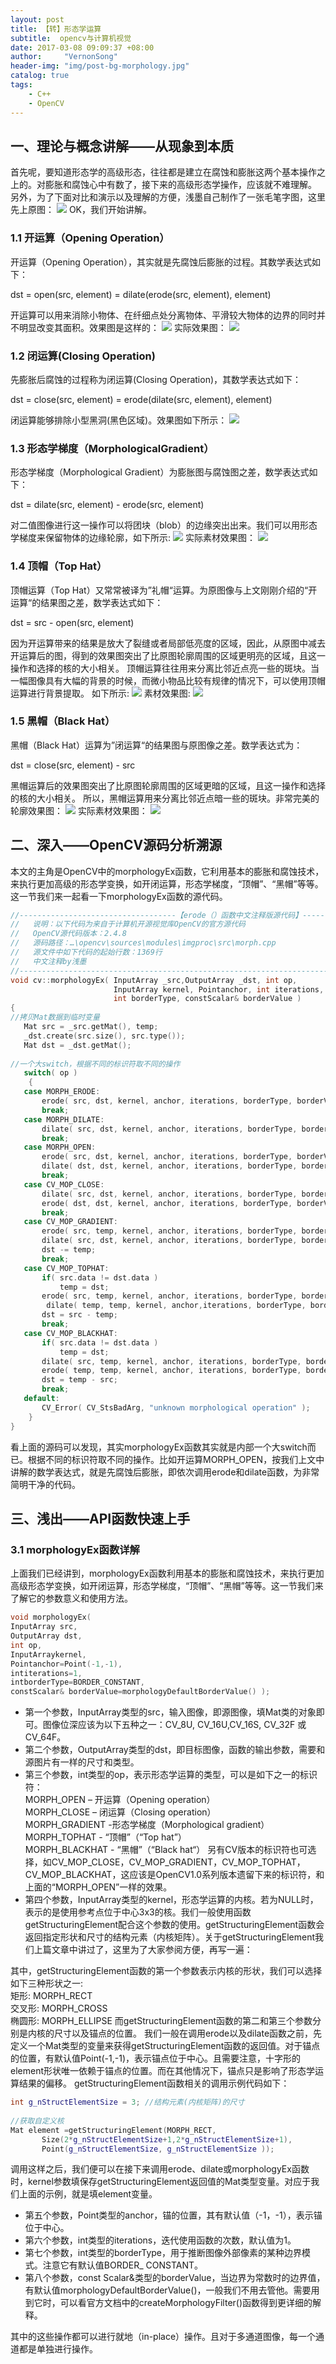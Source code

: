 ```yaml
---
layout: post
title: 【转】形态学运算
subtitle:  opencv与计算机视觉
date: 2017-03-08 09:09:37 +08:00
author:     "VernonSong"
header-img: "img/post-bg-morphology.jpg"
catalog: true
tags:
    - C++
    - OpenCV
---
```


## 一、理论与概念讲解——从现象到本质
首先呢，要知道形态学的高级形态，往往都是建立在腐蚀和膨胀这两个基本操作之上的。对膨胀和腐蚀心中有数了，接下来的高级形态学操作，应该就不难理解。
另外，为了下面对比和演示以及理解的方便，浅墨自己制作了一张毛笔字图，这里先上原图：
![](https://github.com/VernonSong/Storage/blob/master/image/qianmo1.png?raw=true)
OK，我们开始讲解。

### 1.1 开运算（Opening Operation）
 
开运算（Opening Operation），其实就是先腐蚀后膨胀的过程。其数学表达式如下：

dst = open(src, element) = dilate(erode(src, element), element)

开运算可以用来消除小物体、在纤细点处分离物体、平滑较大物体的边界的同时并不明显改变其面积。效果图是这样的：
![](https://github.com/VernonSong/Storage/blob/master/image/qianmo_opening.png?raw=true)
实际效果图：
![](https://github.com/VernonSong/Storage/blob/master/image/opening_demo.png?raw=true)

### 1.2 闭运算(Closing Operation)

先膨胀后腐蚀的过程称为闭运算(Closing Operation)，其数学表达式如下：

dst = close(src, element) = erode(dilate(src, element), element)

闭运算能够排除小型黑洞(黑色区域)。效果图如下所示：
![](https://github.com/VernonSong/Storage/blob/master/image/closing_demo.png?raw=true)

### 1.3 形态学梯度（MorphologicalGradient）

形态学梯度（Morphological Gradient）为膨胀图与腐蚀图之差，数学表达式如下：

dst = dilate(src, element) - erode(src, element)

对二值图像进行这一操作可以将团块（blob）的边缘突出出来。我们可以用形态学梯度来保留物体的边缘轮廓，如下所示:
![](https://github.com/VernonSong/Storage/blob/master/image/qianmo_m.png?raw=true)
实际素材效果图：
![](https://github.com/VernonSong/Storage/blob/master/image/m_demo.png?raw=true)

### 1.4 顶帽（Top Hat）

顶帽运算（Top Hat）又常常被译为”礼帽“运算。为原图像与上文刚刚介绍的“开运算“的结果图之差，数学表达式如下：

dst = src - open(src, element)

因为开运算带来的结果是放大了裂缝或者局部低亮度的区域，因此，从原图中减去开运算后的图，得到的效果图突出了比原图轮廓周围的区域更明亮的区域，且这一操作和选择的核的大小相关。
顶帽运算往往用来分离比邻近点亮一些的斑块。当一幅图像具有大幅的背景的时候，而微小物品比较有规律的情况下，可以使用顶帽运算进行背景提取。
如下所示:
![](https://github.com/VernonSong/Storage/blob/master/image/qianmo_top.png?raw=true)
素材效果图:
![](https://github.com/VernonSong/Storage/blob/master/image/m_demo.png?raw=true)

### 1.5 黑帽（Black Hat）

黑帽（Black Hat）运算为”闭运算“的结果图与原图像之差。数学表达式为：

dst = close(src, element) - src

黑帽运算后的效果图突出了比原图轮廓周围的区域更暗的区域，且这一操作和选择的核的大小相关。
所以，黑帽运算用来分离比邻近点暗一些的斑块。非常完美的轮廓效果图：
![](https://github.com/VernonSong/Storage/blob/master/image/qianmo_black.png?raw=true)
实际素材效果图：
![](https://github.com/VernonSong/Storage/blob/master/image/m_demo.png?raw=true)

## 二、深入——OpenCV源码分析溯源

本文的主角是OpenCV中的morphologyEx函数，它利用基本的膨胀和腐蚀技术，来执行更加高级的形态学变换，如开闭运算，形态学梯度，“顶帽”、“黑帽”等等。这一节我们来一起看一下morphologyEx函数的源代码。

```cpp
//-----------------------------------【erode（）函数中文注释版源代码】----------------------------    
//   说明：以下代码为来自于计算机开源视觉库OpenCV的官方源代码    
//   OpenCV源代码版本：2.4.8    
//   源码路径：…\opencv\sources\modules\imgproc\src\morph.cpp    
//   源文件中如下代码的起始行数：1369行    
//   中文注释by浅墨    
//--------------------------------------------------------------------------------------------------------     
void cv::morphologyEx( InputArray _src,OutputArray _dst, int op,  
                       InputArray kernel, Pointanchor, int iterations,  
                       int borderType, constScalar& borderValue )  
{  
//拷贝Mat数据到临时变量  
   Mat src = _src.getMat(), temp;  
   _dst.create(src.size(), src.type());  
   Mat dst = _dst.getMat();  
   
//一个大switch，根据不同的标识符取不同的操作  
   switch( op )  
    {  
   case MORPH_ERODE:  
       erode( src, dst, kernel, anchor, iterations, borderType, borderValue );  
       break;  
   case MORPH_DILATE:  
       dilate( src, dst, kernel, anchor, iterations, borderType, borderValue );  
       break;  
   case MORPH_OPEN:  
       erode( src, dst, kernel, anchor, iterations, borderType, borderValue );  
       dilate( dst, dst, kernel, anchor, iterations, borderType, borderValue );  
       break;  
   case CV_MOP_CLOSE:  
       dilate( src, dst, kernel, anchor, iterations, borderType, borderValue );  
       erode( dst, dst, kernel, anchor, iterations, borderType, borderValue );  
       break;  
   case CV_MOP_GRADIENT:  
       erode( src, temp, kernel, anchor, iterations, borderType, borderValue );  
       dilate( src, dst, kernel, anchor, iterations, borderType, borderValue );  
       dst -= temp;  
       break;  
   case CV_MOP_TOPHAT:  
       if( src.data != dst.data )  
           temp = dst;  
       erode( src, temp, kernel, anchor, iterations, borderType, borderValue );  
        dilate( temp, temp, kernel, anchor,iterations, borderType, borderValue );  
       dst = src - temp;  
       break;  
   case CV_MOP_BLACKHAT:  
       if( src.data != dst.data )  
           temp = dst;  
       dilate( src, temp, kernel, anchor, iterations, borderType, borderValue);  
       erode( temp, temp, kernel, anchor, iterations, borderType, borderValue);  
       dst = temp - src;  
       break;  
   default:  
       CV_Error( CV_StsBadArg, "unknown morphological operation" );  
    }  
}  
```

看上面的源码可以发现，其实morphologyEx函数其实就是内部一个大switch而已。根据不同的标识符取不同的操作。比如开运算MORPH_OPEN，按我们上文中讲解的数学表达式，就是先腐蚀后膨胀，即依次调用erode和dilate函数，为非常简明干净的代码。

## 三、浅出——API函数快速上手

### 3.1 morphologyEx函数详解

上面我们已经讲到，morphologyEx函数利用基本的膨胀和腐蚀技术，来执行更加高级形态学变换，如开闭运算，形态学梯度，“顶帽”、“黑帽”等等。这一节我们来了解它的参数意义和使用方法。

```cpp
void morphologyEx(  
InputArray src,  
OutputArray dst,  
int op,  
InputArraykernel,  
Pointanchor=Point(-1,-1),  
intiterations=1,  
intborderType=BORDER_CONSTANT,  
constScalar& borderValue=morphologyDefaultBorderValue() );  
```

- 第一个参数，InputArray类型的src，输入图像，即源图像，填Mat类的对象即可。图像位深应该为以下五种之一：CV_8U, CV_16U,CV_16S, CV_32F 或CV_64F。
- 第二个参数，OutputArray类型的dst，即目标图像，函数的输出参数，需要和源图片有一样的尺寸和类型。
- 第三个参数，int类型的op，表示形态学运算的类型，可以是如下之一的标识符：
   <br> MORPH_OPEN – 开运算（Opening operation）
    <br>MORPH_CLOSE – 闭运算（Closing operation）
<br>MORPH_GRADIENT -形态学梯度（Morphological gradient）
<br>MORPH_TOPHAT - “顶帽”（“Top hat”）
<br>MORPH_BLACKHAT - “黑帽”（“Black hat“）
另有CV版本的标识符也可选择，如CV_MOP_CLOSE，CV_MOP_GRADIENT，CV_MOP_TOPHAT，CV_MOP_BLACKHAT，这应该是OpenCV1.0系列版本遗留下来的标识符，和上面的“MORPH_OPEN”一样的效果。
- 第四个参数，InputArray类型的kernel，形态学运算的内核。若为NULL时，表示的是使用参考点位于中心3x3的核。我们一般使用函数 getStructuringElement配合这个参数的使用。getStructuringElement函数会返回指定形状和尺寸的结构元素（内核矩阵）。关于getStructuringElement我们上篇文章中讲过了，这里为了大家参阅方便，再写一遍：

其中，getStructuringElement函数的第一个参数表示内核的形状，我们可以选择如下三种形状之一:
       <br>矩形: MORPH_RECT
       <br>交叉形: MORPH_CROSS
       <br>椭圆形: MORPH_ELLIPSE
而getStructuringElement函数的第二和第三个参数分别是内核的尺寸以及锚点的位置。
我们一般在调用erode以及dilate函数之前，先定义一个Mat类型的变量来获得getStructuringElement函数的返回值。对于锚点的位置，有默认值Point(-1,-1)，表示锚点位于中心。且需要注意，十字形的element形状唯一依赖于锚点的位置。而在其他情况下，锚点只是影响了形态学运算结果的偏移。
getStructuringElement函数相关的调用示例代码如下：

```cpp
int g_nStructElementSize = 3; //结构元素(内核矩阵)的尺寸  
   
//获取自定义核  
Mat element =getStructuringElement(MORPH_RECT,  
       Size(2*g_nStructElementSize+1,2*g_nStructElementSize+1),  
       Point(g_nStructElementSize, g_nStructElementSize )); 
```

调用这样之后，我们便可以在接下来调用erode、dilate或morphologyEx函数时，kernel参数填保存getStructuringElement返回值的Mat类型变量。对应于我们上面的示例，就是填element变量。
- 第五个参数，Point类型的anchor，锚的位置，其有默认值（-1，-1），表示锚位于中心。
- 第六个参数，int类型的iterations，迭代使用函数的次数，默认值为1。
- 第七个参数，int类型的borderType，用于推断图像外部像素的某种边界模式。注意它有默认值BORDER_ CONSTANT。
- 第八个参数，const Scalar&类型的borderValue，当边界为常数时的边界值，有默认值morphologyDefaultBorderValue()，一般我们不用去管他。需要用到它时，可以看官方文档中的createMorphologyFilter()函数得到更详细的解释。

其中的这些操作都可以进行就地（in-place）操作。且对于多通道图像，每一个通道都是单独进行操作。
 
